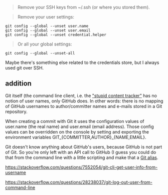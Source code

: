 > Remove your SSH keys from ~/.ssh (or where you stored them).

> Remove your user settings:
```
git config --global --unset user.name
git config --global --unset user.email
git config --global --unset credential.helper
```
> Or all your global settings:
```
git config --global --unset-all
```
Maybe there's something else related to the credentials store, but I always used git over SSH.

## addition
Git itself (the command line client, i.e. the ["stupid content tracker"](https://git-scm.com/docs/git) has no notion of user names, only GitHub does. 
In other words: there is no mapping of GitHub usernames to author/committer names and e-mails stored in a Git repository.


When creating a commit with Git it uses the configuration values of user.name (the real name) and user.email (email address). 
Those config values can be overridden on the console by setting and exporting the environment variables GIT_{COMMITTER,AUTHOR}_{NAME,EMAIL}.

Git doesn't know anything about GitHub's users, because GitHub is not part of Git. 
So you're only left with an API call to GitHub (I guess you could do that from the command line with a little scripting and make that a [Git alias](https://git-scm.com/book/en/v2/Git-Basics-Git-Aliases).



https://stackoverflow.com/questions/7552054/git-cli-get-user-info-from-username

https://stackoverflow.com/questions/28238037/git-log-out-user-from-command-line
